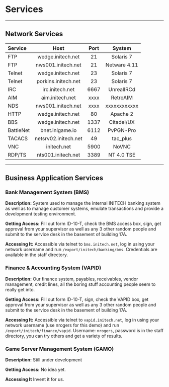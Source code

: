 # Services
---

## Network Services

| Service   | Host                 | Port  | System        |
| :-------- | :------------------: | :---: | :-----------: |
| FTP       | wedge.initech.net    | 21    | Solaris 7     |
| FTP       | nws001.initech.net   | 21    | Netware 4.11  |
| Telnet    | wedge.initech.net    | 23    | Solaris 7     |
| Telnet    | porkins.initech.net  | 23    | Solaris 7     |
| IRC       | irc.initech.net      | 6667  | UnrealIRCd    |
| AIM       | aim.initech.net      | xxxx  | RetroAIM      |
| NDS       | nws001.initech.net   | xxxx  | xxxxxxxxxxxx  |
| HTTP      | wedge.initech.net    | 80    | Apache 2      |
| BBS       | wedge.initech.net    | 1337  | Citadel/UX    |
| BattleNet | bnet.inigame.io      | 6112  | PvPGN-Pro     |
| TACACS    | netsrv02.initech.net | 49    | tac_plus      |
| VNC       | initech.net          | 5900  | NoVNC         |
| RDP/TS    | nts001.initech.net   | 3389  | NT 4.0 TSE    |


---

## Business Application Services

### Bank Management System (BMS)

**Description:**
System used to manage the internal INITECH banking system as well as to manage customer systems, emulate transactions and provide a development testing environment.

**Getting Access:**
Fill out form ID-10-T, check the BMS access box, sign, get approval from your supervisor as well as any 3 other random people and submit to the service desk in the basement of building 17A.

**Accessing It:**
Accessible via telnet to `bms.initech.net`, log in using your network username and run `/export/initech/banking/bms`. Credentials are available in the staff directory.

### Finance & Accounting System (VAPID)

**Description:**
Our finance system, payables, receivables, vendor management, credit lines, all the boring stuff accounting people seem to really get into.

**Getting Access:**
Fill out form ID-10-T, sign, check the VAPID box, get approval from your supervisor as well as any 3 other random people and submit to the service desk in the basement of building 17A.

**Accessing It:**
Accessible via telnet to `vapid.initech.net`, log in using your network username (use nrogers for this demo) and run `/export/initech/finance/vapid`. Username: `nrogers`, password is in the staff directory, you can try others and get a variety of results.

### Game Server Management System (GAMO)

**Description:**
Still under development

**Getting Access:**
No idea yet.

**Accessing It**
Invent it for us.



